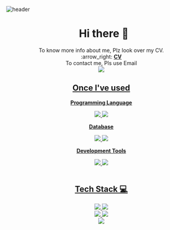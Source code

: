 
<!--
**PrayPrey/PrayPrey** is a ✨ _special_ ✨ repository because its `README.md` (this file) appears on your GitHub profile.

Here are some ideas to get you started:

- 🔭 I’m currently working on ...
- 🌱 I’m currently learning ...
- 👯 I’m looking to collaborate on ...
- 🤔 I’m looking for help with ...
- 💬 Ask me about ...
- 📫 How to reach me: ...
- 😄 Pronouns: ...
- ⚡ Fun fact: ...
-->
![header](https://capsule-render.vercel.app/api?type=wave&color=auto&height=300&section=header&text=Woo%Yoon%Kyu&fontSize=60)
###

<div align="center"><h1>&nbsp;&nbsp;Hi there 👋</h1>
<div align='center'>
To know more info about me, Plz look over my CV.
</div>



<div align="center">
:arrow_right: <a href="https://github.com/PrayPrey/PrayPrey/blob/main/WooYoonKyu_CV_Final.pdf"><b>CV</b></a>
</div>


<div align='center'>
To contact me, Pls use Email
</div>
<div align="center">
<a href="mailto:yoon303@korea.ac.kr"><img src="https://img.shields.io/badge/Gmail-DCDCDC?style=flat-square&logo=Gmail&logoColor=EA4335"/>
</div>




 ##  Once I've used 
<p><strong>Programming Language</strong></p>
<div>
    <img src="https://img.shields.io/badge/R-007396?style=for-the-badge&logo=R&logoColor=white"> 
    <img src="https://img.shields.io/badge/Python-3776AB?style=for-the-badge&logo=python&logoColor=white"> 
</div>
<!-- Database -->
<p><strong>Database</strong></p>
<div>
    <img src="https://img.shields.io/badge/mysql-4479A1?style=for-the-badge&logo=mysql&logoColor=white"> 
    <img src="https://img.shields.io/badge/mongoDB-FFCA28?style=for-the-badge&logo=mongoDB&logoColor=white">
</div>
<!-- Development Tools -->
<p><strong>Development Tools</strong></p>
<div>
    <img src="https://img.shields.io/badge/Visual Studio Code-007ACC?style=flat-square&logo=visual-studio-code&logoColor=white">
    <img src="https://img.shields.io/badge/Anaconda-44A833?style=flat-square&logo=anaconda&logoColor=white">
</div>

</div><br>
</div>

<div align="center">
  <h2>Tech Stack 💻</h2>
  <img src="https://img.shields.io/badge/python-3776AB?style=flat-square&logo=Python&logoColor=white"/>  
  <img src="https://img.shields.io/badge/R-276DC3?style=flat-square&logo=R&logoColor=white"/>
  <br>
  <img src="https://img.shields.io/badge/PyTorch-EE4C2C?style=flat-square&logo=PyTorch&logoColor=black"/>
  <img src="https://img.shields.io/badge/TensorFlow-FF6F00?style=flat-square&logo=TensorFlow&logoColor=black"/>
  <br>
  <img src="https://img.shields.io/badge/mysql-4479A1?style=flat-square&logo=mysql&logoColor=white">
</div>

